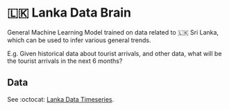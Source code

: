 # :sri_lanka: Lanka Data Brain

General Machine Learning Model trained on data related to :sri_lanka: Sri Lanka, which can be used to infer various general trends. 

E.g. Given historical data about tourist arrivals, and other data, what will be the tourist arrivals in the next 6 months?

## Data 

See :octocat: [Lanka Data Timeseries](https://github.com/nuuuwan/lanka_data_timeseries/tree/data). 